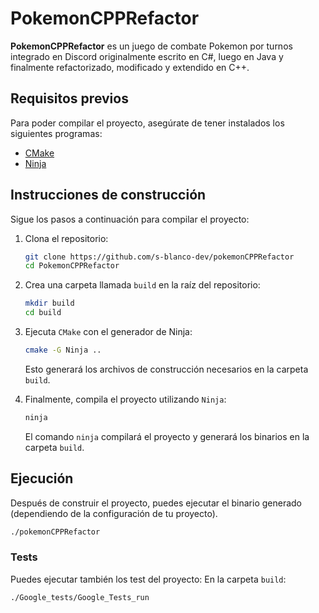# PokemonCPPRefactor

**PokemonCPPRefactor** es un juego de combate Pokemon por turnos integrado en Discord originalmente escrito en C#, luego en Java y finalmente refactorizado, modificado y extendido en C++.

## Requisitos previos

Para poder compilar el proyecto, asegúrate de tener instalados los siguientes programas:

- [CMake](https://cmake.org/install/)
- [Ninja](https://ninja-build.org/)

## Instrucciones de construcción

Sigue los pasos a continuación para compilar el proyecto:

1. Clona el repositorio:

   ```bash
   git clone https://github.com/s-blanco-dev/pokemonCPPRefactor
   cd PokemonCPPRefactor
   ```

2. Crea una carpeta llamada `build` en la raíz del repositorio:

   ```bash
   mkdir build
   cd build
   ```

3. Ejecuta `CMake` con el generador de Ninja:

   ```bash
   cmake -G Ninja ..
   ```

   Esto generará los archivos de construcción necesarios en la carpeta `build`.

4. Finalmente, compila el proyecto utilizando `Ninja`:

   ```bash
   ninja
   ```

   El comando `ninja` compilará el proyecto y generará los binarios en la carpeta `build`.

## Ejecución

Después de construir el proyecto, puedes ejecutar el binario generado (dependiendo de la configuración de tu proyecto).
   
   ```bash
   ./pokemonCPPRefactor
   ```
### Tests

Puedes ejecutar también los test del proyecto:
En la carpeta `build`:
   ```bash
   ./Google_tests/Google_Tests_run
   ```
